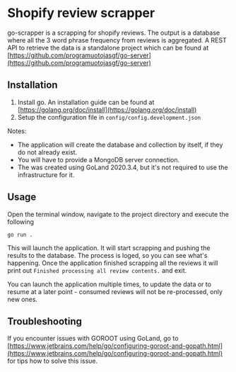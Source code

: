 # Shopify review scrapper

go-scrapper is a scrapping for shopify reviews. The output is a database where all the 3 word phrase frequency from reviews is aggregated. A REST API to retrieve the data is a standalone project which can be found at [https://github.com/programuotojasgf/go-server](https://github.com/programuotojasgf/go-server)

## Installation

1. Install go. An installation guide can be found at [https://golang.org/doc/install](https://golang.org/doc/install)
2. Setup the configuration file in `config/config.development.json`  

Notes: 
* The application will create the database and collection by itself, if they do not already exist. 
* You will have to provide a MongoDB server connection.
* The was created using GoLand 2020.3.4, but it's not required to use the infrastructure for it.

## Usage

Open the terminal window, navigate to the project directory and execute the following
```console
go run .
```
This will launch the application. It will start scrapping and pushing the results to the database. The process is loged, so you can see what's happening. Once the application finished scrapping all the reviews it will print out `Finished processing all review contents.` and exit.

You can launch the application multiple times, to update the data or to resume at a later point - consumed reviews will not be re-processed, only new ones.

## Troubleshooting

If you encounter issues with GOROOT using GoLand, go to [https://www.jetbrains.com/help/go/configuring-goroot-and-gopath.html](https://www.jetbrains.com/help/go/configuring-goroot-and-gopath.html) for tips how to solve this issue.